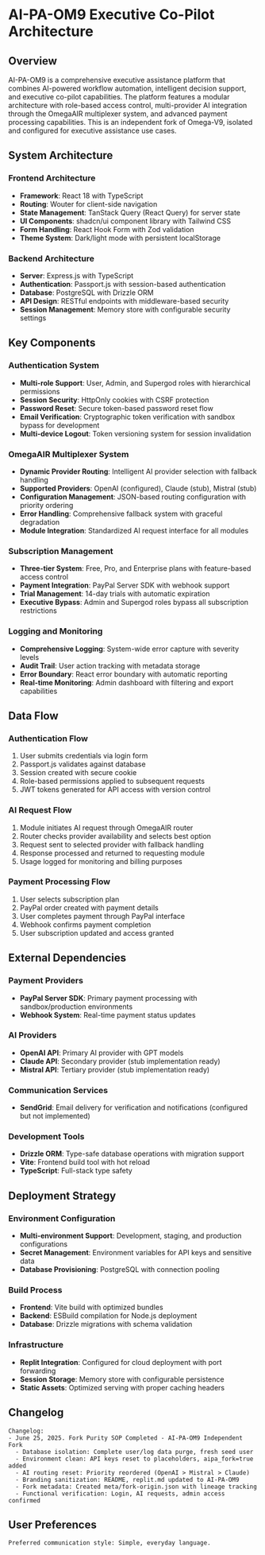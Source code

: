 # AI-PA-OM9 Executive Co-Pilot Architecture

## Overview

AI-PA-OM9 is a comprehensive executive assistance platform that combines AI-powered workflow automation, intelligent decision support, and executive co-pilot capabilities. The platform features a modular architecture with role-based access control, multi-provider AI integration through the OmegaAIR multiplexer system, and advanced payment processing capabilities. This is an independent fork of Omega-V9, isolated and configured for executive assistance use cases.

## System Architecture

### Frontend Architecture
- **Framework**: React 18 with TypeScript
- **Routing**: Wouter for client-side navigation
- **State Management**: TanStack Query (React Query) for server state
- **UI Components**: shadcn/ui component library with Tailwind CSS
- **Form Handling**: React Hook Form with Zod validation
- **Theme System**: Dark/light mode with persistent localStorage

### Backend Architecture
- **Server**: Express.js with TypeScript
- **Authentication**: Passport.js with session-based authentication
- **Database**: PostgreSQL with Drizzle ORM
- **API Design**: RESTful endpoints with middleware-based security
- **Session Management**: Memory store with configurable security settings

## Key Components

### Authentication System
- **Multi-role Support**: User, Admin, and Supergod roles with hierarchical permissions
- **Session Security**: HttpOnly cookies with CSRF protection
- **Password Reset**: Secure token-based password reset flow
- **Email Verification**: Cryptographic token verification with sandbox bypass for development
- **Multi-device Logout**: Token versioning system for session invalidation

### OmegaAIR Multiplexer System
- **Dynamic Provider Routing**: Intelligent AI provider selection with fallback handling
- **Supported Providers**: OpenAI (configured), Claude (stub), Mistral (stub)
- **Configuration Management**: JSON-based routing configuration with priority ordering
- **Error Handling**: Comprehensive fallback system with graceful degradation
- **Module Integration**: Standardized AI request interface for all modules

### Subscription Management
- **Three-tier System**: Free, Pro, and Enterprise plans with feature-based access control
- **Payment Integration**: PayPal Server SDK with webhook support
- **Trial Management**: 14-day trials with automatic expiration
- **Executive Bypass**: Admin and Supergod roles bypass all subscription restrictions

### Logging and Monitoring
- **Comprehensive Logging**: System-wide error capture with severity levels
- **Audit Trail**: User action tracking with metadata storage
- **Error Boundary**: React error boundary with automatic reporting
- **Real-time Monitoring**: Admin dashboard with filtering and export capabilities

## Data Flow

### Authentication Flow
1. User submits credentials via login form
2. Passport.js validates against database
3. Session created with secure cookie
4. Role-based permissions applied to subsequent requests
5. JWT tokens generated for API access with version control

### AI Request Flow
1. Module initiates AI request through OmegaAIR router
2. Router checks provider availability and selects best option
3. Request sent to selected provider with fallback handling
4. Response processed and returned to requesting module
5. Usage logged for monitoring and billing purposes

### Payment Processing Flow
1. User selects subscription plan
2. PayPal order created with payment details
3. User completes payment through PayPal interface
4. Webhook confirms payment completion
5. User subscription updated and access granted

## External Dependencies

### Payment Providers
- **PayPal Server SDK**: Primary payment processing with sandbox/production environments
- **Webhook System**: Real-time payment status updates

### AI Providers
- **OpenAI API**: Primary AI provider with GPT models
- **Claude API**: Secondary provider (stub implementation ready)
- **Mistral API**: Tertiary provider (stub implementation ready)

### Communication Services
- **SendGrid**: Email delivery for verification and notifications (configured but not implemented)

### Development Tools
- **Drizzle ORM**: Type-safe database operations with migration support
- **Vite**: Frontend build tool with hot reload
- **TypeScript**: Full-stack type safety

## Deployment Strategy

### Environment Configuration
- **Multi-environment Support**: Development, staging, and production configurations
- **Secret Management**: Environment variables for API keys and sensitive data
- **Database Provisioning**: PostgreSQL with connection pooling

### Build Process
- **Frontend**: Vite build with optimized bundles
- **Backend**: ESBuild compilation for Node.js deployment
- **Database**: Drizzle migrations with schema validation

### Infrastructure
- **Replit Integration**: Configured for cloud deployment with port forwarding
- **Session Storage**: Memory store with configurable persistence
- **Static Assets**: Optimized serving with proper caching headers

## Changelog

```
Changelog:
- June 25, 2025. Fork Purity SOP Completed - AI-PA-OM9 Independent Fork
  - Database isolation: Complete user/log data purge, fresh seed user
  - Environment clean: API keys reset to placeholders, aipa_fork=true added
  - AI routing reset: Priority reordered (OpenAI > Mistral > Claude)
  - Branding sanitization: README, replit.md updated to AI-PA-OM9
  - Fork metadata: Created meta/fork-origin.json with lineage tracking
  - Functional verification: Login, AI requests, admin access confirmed
```

## User Preferences

```
Preferred communication style: Simple, everyday language.
```